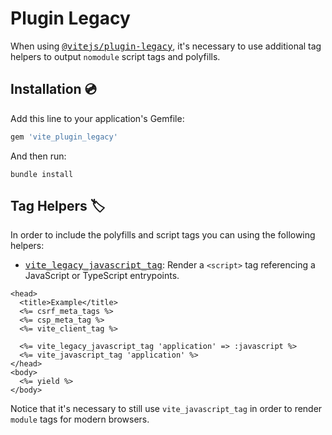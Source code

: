 [vite_plugin_legacy]: https://github.com/ElMassimo/vite_ruby/tree/main/vite_plugin_legacy
[plugin-legacy]: https://github.com/vitejs/vite/tree/main/packages/plugin-legacy
[vite_legacy_javascript_tag]: https://github.com/ElMassimo/vite_ruby/blob/main/vite_plugin_legacy/lib/vite_plugin_legacy/tag_helpers.rb

# Plugin Legacy

When using <kbd>[@vitejs/plugin-legacy][plugin-legacy]</kbd>, it's necessary to
use additional tag helpers to output `nomodule` script tags and polyfills.

## Installation 💿

Add this line to your application's Gemfile:

```ruby
gem 'vite_plugin_legacy'
```

And then run:

```
bundle install
```

## Tag Helpers 🏷

In order to include the polyfills and script tags you can using the following helpers:

- <kbd>[vite_legacy_javascript_tag]</kbd>: Render a `<script>` tag referencing a JavaScript or TypeScript entrypoints.


```erb
<head>
  <title>Example</title>
  <%= csrf_meta_tags %>
  <%= csp_meta_tag %>
  <%= vite_client_tag %>

  <%= vite_legacy_javascript_tag 'application' => :javascript %>
  <%= vite_javascript_tag 'application' %>
</head>
<body>
  <%= yield %>
</body>
```

Notice that it's necessary to still use `vite_javascript_tag` in order to render `module` tags for modern browsers.
